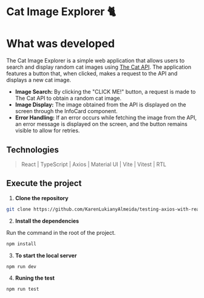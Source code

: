 # Cat Image Explorer 🐈

# What was developed

The Cat Image Explorer is a simple web application that allows users to search and display random cat images using [The Cat API](https://developers.thecatapi.com/view-account/ylX4blBYT9FaoVd6OhvR?report=bOoHBz-8t). The application features a button that, when clicked, makes a request to the API and displays a new cat image.

- **Image Search:** By clicking the "CLICK ME!" button, a request is made to The Cat API to obtain a random cat image.
- **Image Display:** The image obtained from the API is displayed on the screen through the InfoCard component.
- **Error Handling:** If an error occurs while fetching the image from the API, an error message is displayed on the screen, and the button remains visible to allow for retries.

## Technologies

> React | TypeScript | Axios | Material UI | Vite | Vitest | RTL


## Execute the project

1. __Clone the repository__

```bash
git clone https://github.com/KarenLukianyAlmeida/testing-axios-with-react
```

2. __Install the dependencies__

Run the command in the root of the project.

```bash
npm install
```

3. __To start the local server__

```bash
npm run dev
```
4. __Runing the test__

```bash
npm run test
```
